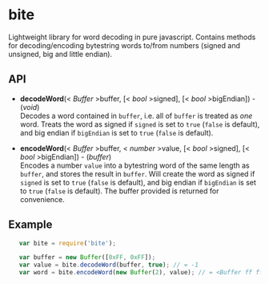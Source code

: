 bite
==========

Lightweight library for word decoding in pure javascript. Contains methods for
decoding/encoding bytestring words to/from numbers (signed and unsigned, big and little
endian).

API
----------
* **decodeWord**(< _Buffer_ >buffer, [< _bool_ >signed], [< _bool_ >bigEndian]) - (_void_)  
    Decodes a word contained in `buffer`, i.e. all of `buffer` is treated as
    _one_ word. Treats the word as signed if `signed` is set to `true`
    (`false` is default), and big endian if `bigEndian` is set to `true`
    (`false` is default).

* **encodeWord**(< _Buffer_ >buffer, < _number_ >value, [< _bool_ >signed], [< _bool_ >bigEndian]) - (_buffer_)  
    Encodes a number `value` into a bytestring word of the same length as
    `buffer`, and stores the result in `buffer`. Will create the word as signed
    if `signed` is set to `true` (`false` is default), and big endian if
    `bigEndian` is set to `true` (`false` is default). The buffer provided is
    returned for convenience.

Example
----------
```javascript
   var bite = require('bite');

   var buffer = new Buffer([0xFF, 0xFF]);
   var value = bite.decodeWord(buffer, true); // = -1
   var word = bite.encodeWord(new Buffer(2), value); // = <Buffer ff ff>
```
